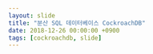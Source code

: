 ```yaml
---
layout: slide
title: "분산 SQL 데이터베이스 CockroachDB"
date: 2018-12-26 00:00:00 +0900
tags: [cockroachdb, slide]
---
```

